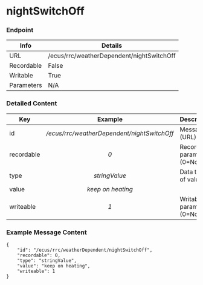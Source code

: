 # nightSwitchOff



### Endpoint

| Info  | Details |
| ------------- | ------------- |
| URL   | /ecus/rrc/weatherDependent/nightSwitchOff   |
| Recordable   | False   |
| Writable   | True   |
| Parameters  | N/A |

### Detailed Content

|  Key  | Example | Description |
| ------------- | :------: | ------------------------------ |
|  id | _/ecus/rrc/weatherDependent/nightSwitchOff_ | Message ID (URL) |
|  recordable | _0_ | Recordable parameter (0=No) |
|  type | _stringValue_ | Data type of value |
|  value | _keep on heating_ |  |
|  writeable | _1_ | Writable parameter (0=No) |



### Example Message Content
```
{
    "id": "/ecus/rrc/weatherDependent/nightSwitchOff",
    "recordable": 0,
    "type": "stringValue",
    "value": "keep on heating",
    "writeable": 1
}
```
